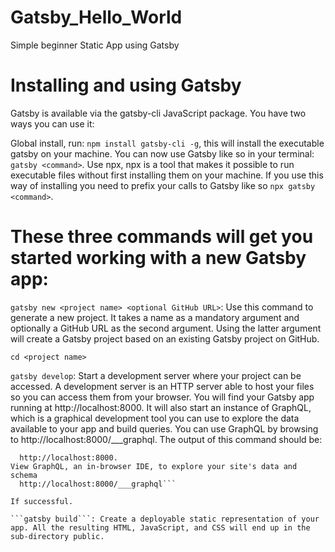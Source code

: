 # Gatsby_Hello_World
Simple beginner Static App using Gatsby

# Installing and using Gatsby
Gatsby is available via the gatsby-cli JavaScript package. You have two ways you can use it:

Global install, run:
```npm install gatsby-cli -g```, this will install the executable gatsby on your machine. You can now use Gatsby like so in your terminal: ```gatsby <command>```.
Use npx, npx is a tool that makes it possible to run executable files without first installing them on your machine. If you use this way of installing you need to prefix your calls to Gatsby like so ```npx gatsby <command>```.

# These three commands will get you started working with a new Gatsby app:

```gatsby new <project name> <optional GitHub URL>```: Use this command to generate a new project. It takes a name as a mandatory argument and optionally a GitHub URL as the second argument. Using the latter argument will create a Gatsby project based on an existing Gatsby project on GitHub.

```cd <project name>```

```gatsby develop```: Start a development server where your project can be accessed. A development server is an HTTP server able to host your files so you can access them from your browser. You will find your Gatsby app running at http://localhost:8000. It will also start an instance of GraphQL, which is a graphical development tool you can use to explore the data available to your app and build queries. You can use GraphQL by browsing to http://localhost:8000/___graphql.
The output of this command should be:

```You can now view gatsby-starter-default in the browser.
  http://localhost:8000.
View GraphQL, an in-browser IDE, to explore your site's data and schema
  http://localhost:8000/___graphql```

If successful.

```gatsby build```: Create a deployable static representation of your app. All the resulting HTML, JavaScript, and CSS will end up in the sub-directory public.
